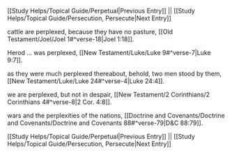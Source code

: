 [[Study Helps/Topical Guide/Perpetual|Previous Entry]]  ||  [[Study Helps/Topical Guide/Persecution, Persecute|Next Entry]]

 cattle are perplexed, because they have no pasture, [[Old Testament/Joel/Joel 1#^verse-18|Joel 1:18]].

 Herod ... was perplexed, [[New Testament/Luke/Luke 9#^verse-7|Luke 9:7]].

 as they were much perplexed thereabout, behold, two men stood by them, [[New Testament/Luke/Luke 24#^verse-4|Luke 24:4]].

 we are perplexed, but not in despair, [[New Testament/2 Corinthians/2 Corinthians 4#^verse-8|2 Cor. 4:8]].

 wars and the perplexities of the nations, [[Doctrine and Covenants/Doctrine and Covenants/Doctrine and Covenants 88#^verse-79|D&C 88:79]].

[[Study Helps/Topical Guide/Perpetual|Previous Entry]]  ||  [[Study Helps/Topical Guide/Persecution, Persecute|Next Entry]]